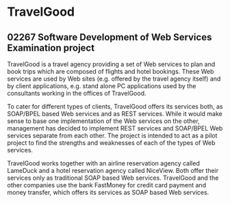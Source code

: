 # TravelGood

## 02267 Software Development of Web Services  Examination project

TravelGood is a travel agency providing a set of Web services to plan and book trips which are composed
of flights and hotel bookings. These Web services are used by Web sites (e.g. offered by the travel agency
itself) and by client applications, e.g. stand alone PC applications used by the consultants working in
the offices of TravelGood.

To cater for different types of clients, TravelGood offers its services both, as SOAP/BPEL based
Web services and as REST services. While it would make sense to base one implementation of the Web
services on the other, management has decided to implement REST services and SOAP/BPEL Web
services separate from each other. The project is intended to act as a pilot project to find the strengths
and weaknesses of each of the types of Web services.

TravelGood works together with an airline reservation agency called LameDuck and a hotel reservation
agency called NiceView. Both offer their services only as traditional SOAP based Web services.
TravelGood and the other companies use the bank FastMoney for credit card payment and money transfer,
which offers its services as SOAP based Web services.
